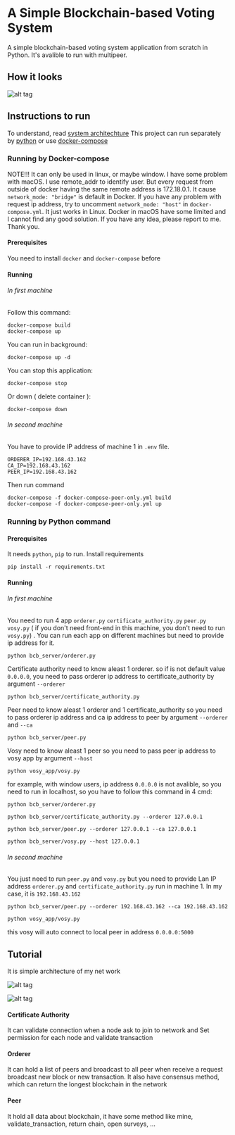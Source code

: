 # A Simple Blockchain-based Voting System

A simple  blockchain-based voting system application from scratch in Python. It's avalible to run with multipeer.

## How it looks

![alt tag](https://raw.githubusercontent.com/ngocjr7/bcb_vosy/master/vosy_app/templates/sample.png)

## Instructions to run

To understand, read [system architechture](https://github.com/ngocjr7/bcb_vosy#tutorial)
This project can run separately by [python](https://github.com/ngocjr7/bcb_vosy#running-by-docker-compose) or use [docker-compose](https://github.com/ngocjr7/bcb_vosy#running-by-python-command)

### Running by Docker-compose

NOTE!!! It can only be used in linux, or maybe window. I have some problem with macOS. I use remote_addr to identify user. But every request from outside of docker having the same remote address is 172.18.0.1. It cause `network_mode: "bridge"` is default in Docker. If you have any problem with request ip address, try to uncomment `network_mode: "host"` in `docker-compose.yml`. It just works in Linux. Docker in macOS have some limited and I cannot find any good solution. If you have any idea, please report to me. Thank you.

#### Prerequisites

You need to install `docker` and `docker-compose` before

#### Running

###### In first machine 

Follow this command:

```
docker-compose build
docker-compose up
```

You can run in background:
```
docker-compose up -d
```
You can stop this application:
```
docker-compose stop
```
Or down ( delete container ): 
```
docker-compose down
```

###### In second machine
You have to provide IP address of machine 1 in `.env` file.

```
ORDERER_IP=192.168.43.162
CA_IP=192.168.43.162
PEER_IP=192.168.43.162
```

Then run command

```
docker-compose -f docker-compose-peer-only.yml build
docker-compose -f docker-compose-peer-only.yml up
```

### Running by Python command

#### Prerequisites

It needs `python`, `pip` to run. Install requirements 

```
pip install -r requirements.txt
```

#### Running

###### In first machine
You need to run 4 app `orderer.py` `certificate_authority.py` `peer.py` `vosy.py` ( if you don't need front-end in this machine, you don't need to run `vosy.py`) . You can run each app on different machines but need to provide ip address for it. 

```
python bcb_server/orderer.py
```

Certificate authority need to know aleast 1 orderer. so if is not default value `0.0.0.0`, you need to pass orderer ip address to certificate_authority by argument `--orderer`
```
python bcb_server/certificate_authority.py
```

Peer need to know aleast 1 orderer and 1 certificate_authority so you need to pass orderer ip address and ca ip address to peer by argument `--orderer` and `--ca`
```
python bcb_server/peer.py
```

Vosy need to know aleast 1 peer so you need to pass peer ip address to vosy app by argument `--host`
```
python vosy_app/vosy.py
```

for example, with window users, ip address `0.0.0.0` is not avalible, so you need to run in localhost, so you have to follow this command in 4 cmd:

```
python bcb_server/orderer.py
```
```
python bcb_server/certificate_authority.py --orderer 127.0.0.1
```
```
python bcb_server/peer.py --orderer 127.0.0.1 --ca 127.0.0.1
```
```
python bcb_server/vosy.py --host 127.0.0.1
```

###### In second machine
You just need to run `peer.py` and `vosy.py` but you need to provide Lan IP address `orderer.py` and `certificate_authority.py` run in machine 1. In my case, it is `192.168.43.162`

```
python bcb_server/peer.py --orderer 192.168.43.162 --ca 192.168.43.162
```

```
python vosy_app/vosy.py
```

this vosy will auto connect to local peer in address `0.0.0.0:5000`

## Tutorial

It is simple architecture of my net work

![alt tag](https://raw.githubusercontent.com/ngocjr7/bcb_vosy/master/vosy_app/templates/architecture.png)

![alt tag](https://raw.githubusercontent.com/ngocjr7/bcb_vosy/master/vosy_app/templates/network_sample.png)


#### Certificate Authority

It can validate connection when a node ask to join to network and Set permission for each node and validate transaction

#### Orderer

It can hold a list of peers and broadcast to all peer when receive a request broadcast new block or new transaction.
It also have consensus method, which can return the longest blockchain in the network

#### Peer

It hold all data about blockchain, it have some method like mine, validate_transaction, return chain, open surveys, ...


